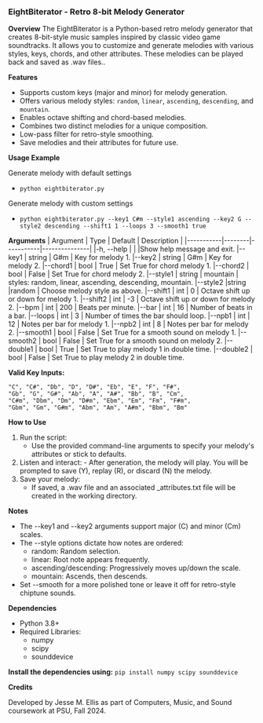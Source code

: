 ### EightBiterator - Retro 8-bit Melody Generator

**Overview**
The EightBiterator is a Python-based retro melody generator that creates 8-bit-style music samples inspired by classic video game soundtracks. It allows you to customize and generate melodies with various styles, keys, chords, and other attributes. These melodies can be played back and saved as .wav files..

**Features**

- Supports custom keys (major and minor) for melody generation.
- Offers various melody styles: `random`, `linear`, `ascending`, `descending`, and `mountain`.
- Enables octave shifting and chord-based melodies.
- Combines two distinct melodies for a unique composition.
- Low-pass filter for retro-style smoothing.
- Save melodies and their attributes for future use.

**Usage Example**

Generate melody with default settings

- `python eightbiterator.py`

Generate melody with custom settings

- `python eightbiterator.py --key1 C#m --style1 ascending --key2 G --style2 descending --shift1 1 --loops 3 --smooth1 true
`

**Arguments**
| Argument | Type | Default | Description |
|-----------|--------|-----------|---------------|
|-h, --help | | |Show help message and exit.
|--key1 | string | G#m | Key for melody 1.
|--key2 | string | G#m | Key for melody 2.
|--chord1 | bool | True | Set True for chord melody 1.
|--chord2 | bool | False | Set True for chord melody 2.
|--style1 | string | mountain | styles: random, linear, ascending, descending, mountain.
|--style2 |string |random | Choose melody style as above.
|--shift1 | int | 0 | Octave shift up or down for melody 1.
|--shift2 | int | -3 | Octave shift up or down for melody 2.
|--bpm | int | 200 | Beats per minute.
|--bar | int | 16 | Number of beats in a bar.
|--loops | int | 3 | Number of times the bar should loop.
|--npb1 | int | 12 | Notes per bar for melody 1.
|--npb2 | int | 8 | Notes per bar for melody 2.
|--smooth1 | bool | False | Set True for a smooth sound on melody 1.
|--smooth2 | bool | False | Set True for a smooth sound on melody 2.
|--double1 | bool | True | Set True to play melody 1 in double time.
|--double2 | bool | False | Set True to play melody 2 in double time.

**Valid Key Inputs:**

```
"C", "C#", "Db", "D", "D#", "Eb", "E", "F", "F#",
"Gb", "G", "G#", "Ab", "A", "A#", "Bb", "B", "Cm",
"C#m", "Dbm", "Dm", "D#m", "Ebm", "Em", "Fm", "F#m",
"Gbm", "Gm", "G#m", "Abm", "Am", "A#m", "Bbm", "Bm"
```

**How to Use**

1. Run the script:
   - Use the provided command-line arguments to specify your melody's attributes or stick to defaults.
2. Listen and interact: - After generation, the melody will play.
   You will be prompted to save (Y), replay (R), or discard (N) the melody.
3. Save your melody:
   - If saved, a .wav file and an associated \_attributes.txt file will be created in the working directory.

**Notes**

- The --key1 and --key2 arguments support major (C) and minor (Cm) scales.
- The --style options dictate how notes are ordered:
  - random: Random selection.
  - linear: Root note appears frequently.
  - ascending/descending: Progressively moves up/down the scale.
  - mountain: Ascends, then descends.
- Set --smooth for a more polished tone or leave it off for retro-style chiptune sounds.

**Dependencies**

- Python 3.8+
- Required Libraries:
  - numpy
  - scipy
  - sounddevice

**Install the dependencies using:** `pip install numpy scipy sounddevice
`

**Credits**

Developed by Jesse M. Ellis as part of Computers, Music, and Sound coursework at PSU, Fall 2024.
